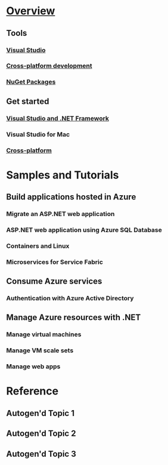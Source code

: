 # [Overview](index.md)

## Tools
### [Visual Studio](visual-studio.md)
### [Cross-platform development](other-environments.md)
### [NuGet Packages](packages.md)

## Get started
### [Visual Studio and .NET Framework](get-started-framework.md)
### Visual Studio for Mac
### [Cross-platform](get-started-core.md)

# Samples and Tutorials

## Build applications hosted in Azure
### Migrate an ASP.NET web application
### ASP.NET web application using Azure SQL Database
<!-- ### ASP.NET Core web app using DocumentDB -->
<!-- ### ASP.NET web application using Azure Functions  -->
### Containers and Linux
### Microservices for Service Fabric

## Consume Azure services
### Authentication with Azure Active Directory
<!-- ### Untitled Storage topic   low pri -->

## Manage Azure resources with .NET
### Manage virtual machines
### Manage VM scale sets
### Manage web apps
<!-- ### Untitled Key Vault topic   lower pri -->


# Reference
## Autogen'd Topic 1
## Autogen'd Topic 2
## Autogen'd Topic 3
